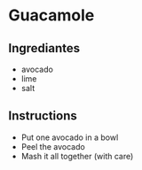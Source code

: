 # Guacamole 
## Ingrediantes
* avocado
* lime
* salt
## Instructions
* Put one avocado in a bowl
* Peel the avocado
* Mash it all together (with care)
